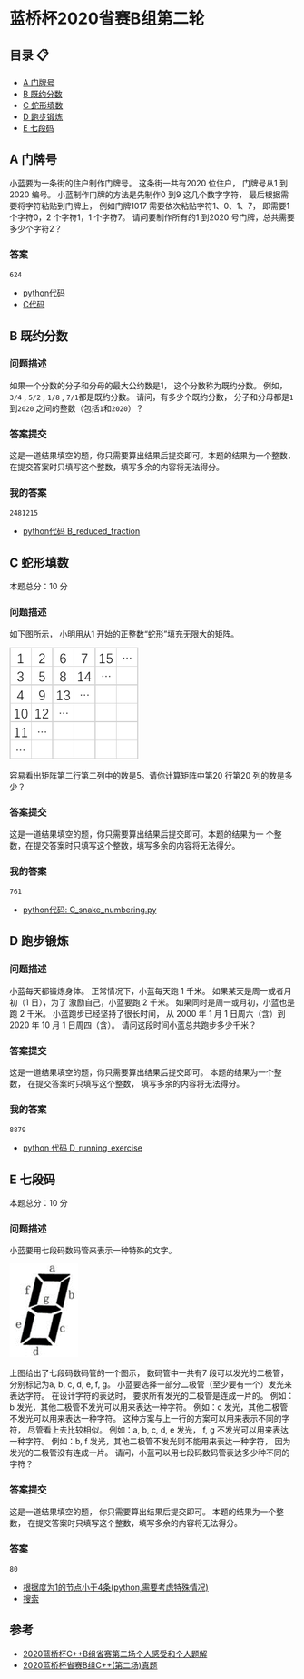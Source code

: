 # 蓝桥杯2020省赛B组第二轮
## 目录 :clipboard:

-   [A 门牌号](#A-门牌号)
-   [B 既约分数](#B-既约分数)
-   [C 蛇形填数](#C-蛇形填数)
-   [D 跑步锻炼](#D-跑步锻炼)
-   [E 七段码](#E-七段码)

## A 门牌号
小蓝要为一条街的住户制作门牌号。
这条街一共有2020 位住户，
门牌号从1 到2020 编号。
小蓝制作门牌的方法是先制作0 到9 这几个数字字符，
最后根据需要将字符粘贴到门牌上，
例如门牌1017 需要依次粘贴字符1、0、1、7，
即需要1 个字符0，2 个字符1，1 个字符7。
请问要制作所有的1 到2020 号门牌，总共需要多少个字符2？

### 答案
```plt
624
```
-   [python代码](A_house_number.py)
-   [C代码](A_house_number.c)

## B 既约分数

### 问题描述
如果一个分数的分子和分母的最大公约数是1，
这个分数称为既约分数。
例如，`3/4` , `5/2` , `1/8` , `7/1`都是既约分数。
请问，有多少个既约分数，
分子和分母都是`1` 到`2020` 之间的整数（包括`1`和`2020`）？

### 答案提交
这是一道结果填空的题，你只需要算出结果后提交即可。本题的结果为一个整数，在提交答案时只填写这个整数，填写多余的内容将无法得分。

### 我的答案
```plt
2481215
```

-   [python代码 B_reduced_fraction](B_reduced_fraction.py)


## C 蛇形填数
本题总分：10 分

### 问题描述

如下图所示，
小明用从1 开始的正整数“蛇形”填充无限大的矩阵。

![matrix](./matrix.png)

容易看出矩阵第二行第二列中的数是5。请你计算矩阵中第20 行第20 列的数是多少？

### 答案提交
这是一道结果填空的题，你只需要算出结果后提交即可。本题的结果为一
个整数，在提交答案时只填写这个整数，填写多余的内容将无法得分。

### 我的答案
```plt
761
```
-   [python代码: C_snake_numbering.py](./C_snake_numbering.py)

## D 跑步锻炼

### 问题描述
小蓝每天都锻炼身体。
正常情况下，小蓝每天跑 1 千米。
如果某天是周一或者月初（1 日），为了
激励自己，小蓝要跑 2 千米。
如果同时是周一或月初，小蓝也是跑 2 千米。
小蓝跑步已经坚持了很长时间，
从 2000 年 1 月 1 日周六（含）到 2020 年
10 月 1 日周四（含）。
请问这段时间小蓝总共跑步多少千米？

### 答案提交
这是一道结果填空的题，你只需要算出结果后提交即可。
本题的结果为一个整数，
在提交答案时只填写这个整数，
填写多余的内容将无法得分。

### 我的答案
```plt
8879
```

-   [python 代码 D_running_exercise](./D_running_exercise.py)

## E 七段码

本题总分：10 分

### 问题描述
小蓝要用七段码数码管来表示一种特殊的文字。

![digit](./digit.png)

上图给出了七段码数码管的一个图示，
数码管中一共有7 段可以发光的二极管，
分别标记为a, b, c, d, e, f, g。
小蓝要选择一部分二极管（至少要有一个）发光来表达字符。
在设计字符的表达时，
要求所有发光的二极管是连成一片的。
例如：b 发光，其他二极管不发光可以用来表达一种字符。
例如：c 发光，其他二极管不发光可以用来表达一种字符。
这种方案与上一行的方案可以用来表示不同的字符，
尽管看上去比较相似。
例如：a, b, c, d, e 发光，
f, g 不发光可以用来表达一种字符。
例如：b, f 发光，其他二极管不发光则不能用来表达一种字符，
因为发光的二极管没有连成一片。
请问，小蓝可以用七段码数码管表达多少种不同的字符？

### 答案提交
这是一道结果填空的题，
你只需要算出结果后提交即可。
本题的结果为一个整数，
在提交答案时只填写这个整数，填写多余的内容将无法得分。

### 答案
```plt
80
```

-   [根据度为1的节点小于4条(python,需要考虑特殊情况)](./E_seven-segment_code_judge_degree.py)
-   [搜索](./E_seven-segment_code_judge_degree.py)



## 参考
-   [2020蓝桥杯C++B组省赛第二场个人感受和个人题解](https://blog.csdn.net/weixin_45590872/article/details/109136495)
-   [2020蓝桥杯省赛B组C++(第二场)真题](https://blog.csdn.net/weixin_44723496/article/details/109403580)
